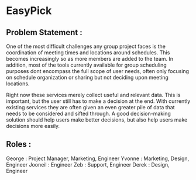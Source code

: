 # EasyPick
## Problem Statement : 
One of the most difficult challenges any group project faces is the coordination of meeting times and locations around schedules. This becomes increasingly so as more members are added to the team. In addition, most of the tools currently available for group scheduling purposes dont encompass the full scope of user needs, often only focusing on schedule organization or sharing but not deciding upon meeting locations. 

Right now these services merely collect useful and relevant data. This is important, but the user still has to make a decision at the end. With currently existing services they are often given an even greater pile of data that needs to be considered and sifted through. A good decision-making solution should help users make better decisions, but also help users make decisions more easily.

## Roles : 
George : Project Manager, Marketing, Engineer
Yvonne : Marketing, Design, Engineer
Jooneil : Engineer
Zeb : Support, Engineer
Derek : Design, Engineer
